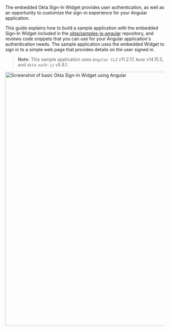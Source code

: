 The embedded Okta Sign-In Widget provides user authentication, as well as an opportunity to customize the sign-in experience for your Angular application.

This guide explains how to build a sample application with the embedded Sign-In Widget included in the [okta/samples-js-angular](https://github.com/okta/samples-js-angular) repository, and reviews code snippets that you can use for your Angular application's authentication  needs. The sample application uses the embedded Widget to sign in to a simple web page that provides details on the user signed in.

>**Note:** This sample application uses `Angular CLI` v11.2.17, `Node` v14.15.5, and `okta-auth-js` v5.9.1.

<img src="/img/okta-sign-in-angular.png" alt="Screenshot of basic Okta Sign-In Widget using Angular" width="800">